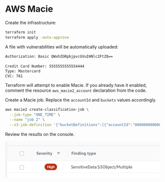# AWS Macie

Create the infrastructure:

```sh
terraform init
terraform apply -auto-approve
```

A file with vulnerabilities will be automatically uploaded:

```
Authorization: Basic QWxhZGRpbjpvcGVuIHNlc2FtZQ==

Credit Card Number: 5555555555554444
Type: Mastercard
CVC: 761
```

Terraform will attempt to enable Macie. If you already have it enabled, comment the resource `aws_macie2_account` declaration from the code.

Create a Macie job. Replace the `accountId` and `buckets` values accordingly.

```sh
aws macie2 create-classification-job \
  --job-type "ONE_TIME" \
  --name "job 2" \
  --s3-job-definition '{"bucketDefinitions":[{"accountId":"000000000000", "buckets":["<bucket-name>"]}]}'
```

Review the results on the console.

<img src="findings.png" />
